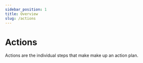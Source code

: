 ```yaml
---
sidebar_position: 1
title: Overview
slug: /actions
---
```


# Actions

Actions are the individual steps that make make up an action plan.